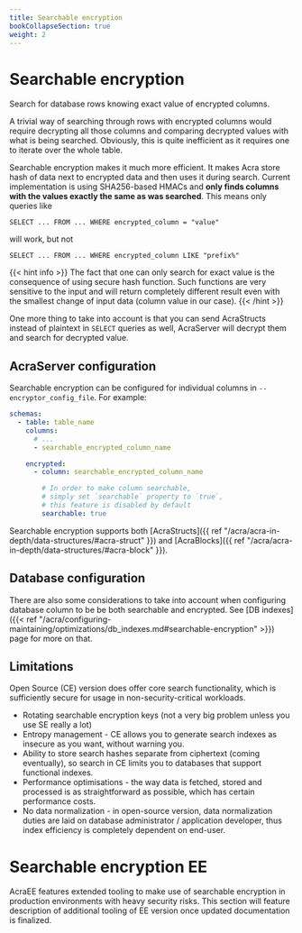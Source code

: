 ```yaml
---
title: Searchable encryption
bookCollapseSection: true
weight: 2
---
```


# Searchable encryption

Search for database rows knowing exact value of encrypted columns.

A trivial way of searching through rows with encrypted columns would require decrypting
all those columns and comparing decrypted values with what is being searched.
Obviously, this is quite inefficient as it requires one to iterate over the whole table.

Searchable encryption makes it much more efficient.
It makes Acra store hash of data next to encrypted data and then uses it during search.
Current implementation is using SHA256-based HMACs and **only finds columns with the values exactly the same as was searched**.
This means only queries like
```
SELECT ... FROM ... WHERE encrypted_column = "value"
```
will work, but not
```
SELECT ... FROM ... WHERE encrypted_column LIKE "prefix%"
```

{{< hint info >}}
The fact that one can only search for exact value is the consequence of using secure hash function.
Such functions are very sensitive to the input and will return completely different result even
with the smallest change of input data (column value in our case).
{{< /hint >}}

One more thing to take into account is that you can send AcraStructs instead of plaintext
in `SELECT` queries as well, AcraServer will decrypt them and search for decrypted value.

## AcraServer configuration

Searchable encryption can be configured for individual columns in `--encryptor_config_file`.
For example:

<!-- Config struct lives in encryptor/config/encryptionSettings.go -->
```yaml
schemas:
  - table: table_name
    columns:
      # ...
      - searchable_encrypted_column_name

    encrypted:
      - column: searchable_encrypted_column_name

        # In order to make column searchable,
        # simply set `searchable` property to `true`,
        # this feature is disabled by default
        searchable: true
```

Searchable encryption supports
both [AcraStructs]({{ ref "/acra/acra-in-depth/data-structures/#acra-struct" }})
and [AcraBlocks]({{ ref "/acra/acra-in-depth/data-structures/#acra-block" }}).

## Database configuration

There are also some considerations to take into account when configuring database column to be be both searchable and encrypted.
See [DB indexes]({{< ref "/acra/configuring-maintaining/optimizations/db_indexes.md#searchable-encryption" >}}) page for more on that.

## Limitations

Open Source (CE) version does offer core search functionality, which is sufficiently secure for usage in non-security-critical workloads. 

* Rotating searchable encryption keys (not a very big problem unless you use SE really a lot) 
* Entropy management - CE allows you to generate search indexes as insecure as you want, without warning you. 
* Ability to store search hashes separate from ciphertext (coming eventually), so search in CE limits you to databases that support functional indexes.
* Performance optimisations - the way data is fetched, stored and processed is as straightforward as possible, which has certain performance costs. 
* No data normalization - in open-source version, data normalization duties are laid on database administrator / application developer, thus index efficiency is completely dependent on end-user. 

# Searchable encryption EE

AcraEE features extended tooling to make use of searchable encryption in production environments with heavy security risks. This section will feature description of additional tooling of EE version once updated documentation is finalized. 

